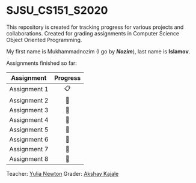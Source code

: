 SJSU_CS151_S2020
===
This repository is created for tracking progress for various projects and collaborations. Created for grading assignments in Computer Science Object Oriented Programming.

My first name is Mukhammadnozim (I go by **_Nozim_**), last name is **__Islamov__**.

Assignments finished so far:


Assignment | Progress |
:--------: | :------: |
Assignment 1 | :clipboard:     |
Assignment 2 | :no_entry_sign: |
Assignment 3 | :no_entry_sign: |
Assignment 4 | :no_entry_sign: |
Assignment 5 | :no_entry_sign: |
Assignment 6 | :no_entry_sign: |
Assignment 7 | :no_entry_sign: |
Assignment 8 | :no_entry_sign: |

Teacher: <a href="https://github.com/ynewton">Yulia Newton</a>
Grader:  <a href="https://github.com/AkshayKajale">Akshay Kajale</a>

